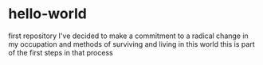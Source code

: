 # hello-world
first repository
I've decided to make a commitment to a radical change in my occupation and methods of surviving and living in this world this is part of the first steps in that process
